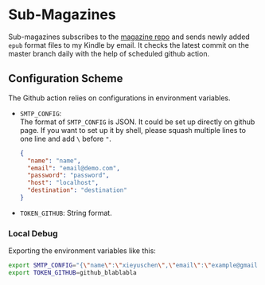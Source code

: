 # Sub-Magazines

Sub-magazines subscribes to the [magazine repo](https://github.com/hehonghui/awesome-english-ebooks) and sends newly added `epub` format files to my Kindle by email. It checks the latest commit on the master branch daily with the help of scheduled github action.

## Configuration Scheme

The Github action relies on configurations in environment variables.

- `SMTP_CONFIG`:  
   The format of `SMTP_CONFIG` is JSON. It could be set up directly on github page. If you want to set up it by shell, please squash multiple lines to one line and add `\` before `"`.

  ```json
  {
    "name": "name",
    "email": "email@demo.com",
    "password": "password",
    "host": "localhost",
    "destination": "destination"
  }
  ```

- `TOKEN_GITHUB`: String format.

### Local Debug

Exporting the environment variables like this:
```sh
export SMTP_CONFIG="{\"name\":\"xieyuschen\",\"email\":\"example@gmail.com\",\"password\":\"your-password\",\"host\":\"smtp.gmail.com\",\"destination\":\"destination@kindle.cn\"}"
export TOKEN_GITHUB=github_blablabla
```
